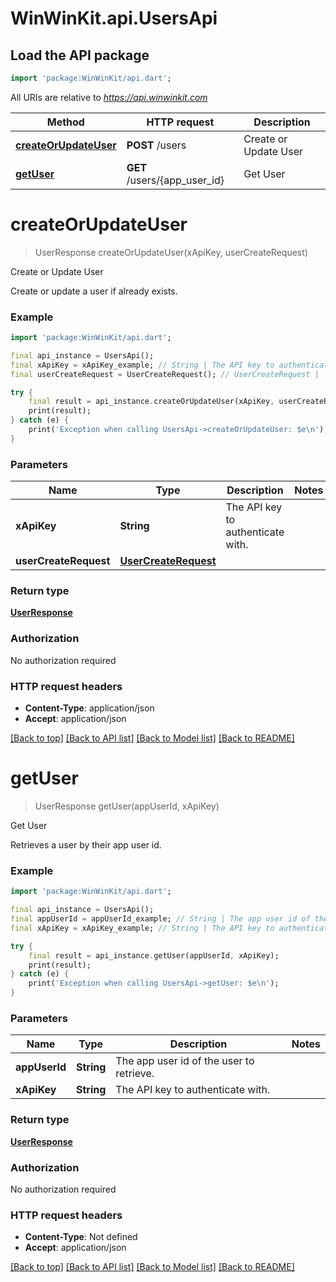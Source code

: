 # WinWinKit.api.UsersApi

## Load the API package
```dart
import 'package:WinWinKit/api.dart';
```

All URIs are relative to *https://api.winwinkit.com*

Method | HTTP request | Description
------------- | ------------- | -------------
[**createOrUpdateUser**](UsersApi.md#createorupdateuser) | **POST** /users | Create or Update User
[**getUser**](UsersApi.md#getuser) | **GET** /users/{app_user_id} | Get User


# **createOrUpdateUser**
> UserResponse createOrUpdateUser(xApiKey, userCreateRequest)

Create or Update User

Create or update a user if already exists.

### Example
```dart
import 'package:WinWinKit/api.dart';

final api_instance = UsersApi();
final xApiKey = xApiKey_example; // String | The API key to authenticate with.
final userCreateRequest = UserCreateRequest(); // UserCreateRequest | 

try {
    final result = api_instance.createOrUpdateUser(xApiKey, userCreateRequest);
    print(result);
} catch (e) {
    print('Exception when calling UsersApi->createOrUpdateUser: $e\n');
}
```

### Parameters

Name | Type | Description  | Notes
------------- | ------------- | ------------- | -------------
 **xApiKey** | **String**| The API key to authenticate with. | 
 **userCreateRequest** | [**UserCreateRequest**](UserCreateRequest.md)|  | 

### Return type

[**UserResponse**](UserResponse.md)

### Authorization

No authorization required

### HTTP request headers

 - **Content-Type**: application/json
 - **Accept**: application/json

[[Back to top]](#) [[Back to API list]](../README.md#documentation-for-api-endpoints) [[Back to Model list]](../README.md#documentation-for-models) [[Back to README]](../README.md)

# **getUser**
> UserResponse getUser(appUserId, xApiKey)

Get User

Retrieves a user by their app user id.

### Example
```dart
import 'package:WinWinKit/api.dart';

final api_instance = UsersApi();
final appUserId = appUserId_example; // String | The app user id of the user to retrieve.
final xApiKey = xApiKey_example; // String | The API key to authenticate with.

try {
    final result = api_instance.getUser(appUserId, xApiKey);
    print(result);
} catch (e) {
    print('Exception when calling UsersApi->getUser: $e\n');
}
```

### Parameters

Name | Type | Description  | Notes
------------- | ------------- | ------------- | -------------
 **appUserId** | **String**| The app user id of the user to retrieve. | 
 **xApiKey** | **String**| The API key to authenticate with. | 

### Return type

[**UserResponse**](UserResponse.md)

### Authorization

No authorization required

### HTTP request headers

 - **Content-Type**: Not defined
 - **Accept**: application/json

[[Back to top]](#) [[Back to API list]](../README.md#documentation-for-api-endpoints) [[Back to Model list]](../README.md#documentation-for-models) [[Back to README]](../README.md)

